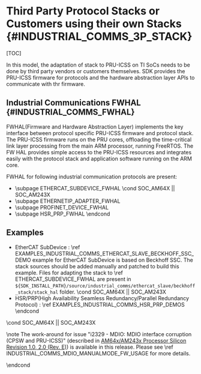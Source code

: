 # Third Party Protocol Stacks or Customers using their own Stacks {#INDUSTRIAL_COMMS_3P_STACK}

[TOC]


In this model, the adaptation of stack to PRU-ICSS on TI SoCs needs to be done by third party vendors or customers themselves. SDK provides the PRU-ICSS firmware for protocols and the hardware abstraction layer APIs to communicate with thr firmware.

## Industrial Communications FWHAL {#INDUSTRIAL_COMMS_FWHAL}

FWHAL(Firmware and Hardware Abstraction Layer) implements the key interface between protocol specific PRU-ICSS firmware and protocol stack. The PRU-ICSS firmware runs on the PRU cores, offloading the time-critical link layer processing from the main ARM processor, running FreeRTOS. The FW HAL provides simple access to the PRU-ICSS resources and integrates easily with the protocol stack and application software running on the ARM core.

FWHAL for following industrial communication protocols are present:

- \subpage ETHERCAT_SUBDEVICE_FWHAL
\cond SOC_AM64X || SOC_AM243X
- \subpage ETHERNETIP_ADAPTER_FWHAL
- \subpage PROFINET_DEVICE_FWHAL
- \subpage HSR_PRP_FWHAL
\endcond

## Examples

- EtherCAT SubDevice : \ref EXAMPLES_INDUSTRIAL_COMMS_ETHERCAT_SLAVE_BECKHOFF_SSC_DEMO example for EtherCAT SubDevice is based on Beckhoff SSC. The stack sources should be added manually and patched to build this example. Files for adapting the stack to \ref ETHERCAT_SUBDEVICE_FWHAL are present in `${SDK_INSTALL_PATH}/source/industrial_comms/ethercat_slave/beckhoff_stack/stack_hal` folder.
\cond SOC_AM64X || SOC_AM243X
- HSR/PRP(High Availability Seamless Redundancy/Parallel Redundancy Protocol) : \ref EXAMPLES_INDUSTRIAL_COMMS_HSR_PRP_DEMOS
\endcond

\cond SOC_AM64X || SOC_AM243X

\note The work-around for issue "i2329 - MDIO: MDIO interface corruption (CPSW and PRU-ICSS)" (described in <a href="https://www.ti.com/lit/er/sprz457e/sprz457e.pdf">AM64x/AM243x Processor Silicon Revision 1.0, 2.0 (Rev. E)</a>) is available in this release. Please see \ref INDUSTRIAL_COMMS_MDIO_MANUALMODE_FW_USAGE for more details.

\endcond
